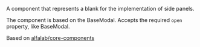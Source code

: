 A component that represents a blank for the implementation of side panels.

The component is based on the BaseModal. Accepts the required `open` property, like BaseModal.

Based on [alfalab/core-components](https://github.com/alfa-laboratory/core-components)

